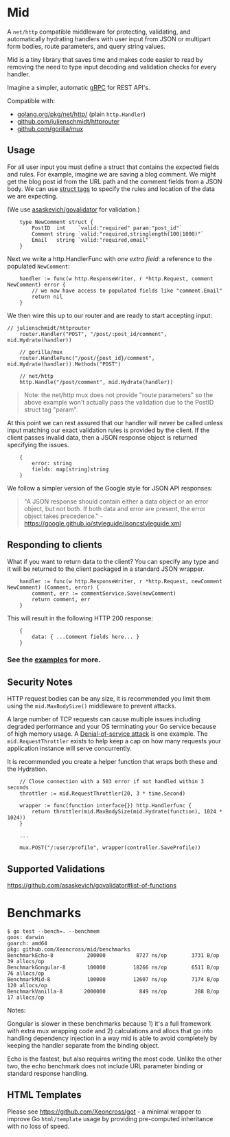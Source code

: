 # Mid

A `net/http` compatible middleware for protecting, validating, and automatically
hydrating handlers with user input from JSON or multipart form bodies, route
parameters, and query string values.

Mid is a tiny library that saves time and makes code easier to read by removing
the need to type input decoding and validation checks for every handler.

Imagine a simpler, automatic [gRPC](https://grpc.io/) for REST API's.

Compatible with:

- [golang.org/pkg/net/http/](https://golang.org/pkg/net/http/) (plain `http.Handler`)
- [github.com/julienschmidt/httprouter](https://github.com/julienschmidt/httprouter)
- [github.com/gorilla/mux](https://github.com/gorilla/mux)

## Usage

For all user input you must define a struct that contains the expected fields and rules. For example, imagine we are saving a blog comment. We might get the blog post id from the URL path and the comment fields from a JSON body. We can use [struct tags](https://github.com/golang/go/wiki/Well-known-struct-tags) to specify the rules and location of the data we are expecting.

(We use [asaskevich/govalidator](https://github.com/asaskevich/govalidator#validatestruct-2) for validation.)

		type NewComment struct {
			PostID  int    `valid:"required" param:"post_id"`
			Comment string `valid:"required,stringlength(100|1000)"`
			Email   string `valid:"required,email"`
		}

Next we write a http.HandlerFunc with _one extra field_: a reference to the populated `NewComment`:

		handler := func(w http.ResponseWriter, r *http.Request, comment NewComment) error {
			// we now have access to populated fields like "comment.Email"
			return nil
		}

We then wire this up to our router and are ready to start accepting input:

    // julienschmidt/httprouter
		router.Handler("POST", "/post/:post_id/comment", mid.Hydrate(handler))

		// gorilla/mux
		router.HandleFunc("/post/{post_id}/comment", mid.Hydrate(handler)).Methods("POST")

		// net/http
		http.Handle("/post/comment", mid.Hydrate(handler))

> Note: the net/http mux does not provide "route parameters" so the above example
> won't actually pass the validation due to the PostID struct tag "param".

At this point we can rest assured that our handler will never be called unless
input matching our exact validation rules is provided by the client. If the
client passes invalid data, then a JSON response object is returned specifying
the issues.

		{
			error: string
			fields: map[string]string
		}

We follow a simpler version of the Google style for JSON API responses:

> "A JSON response should contain either a data object or an error object,
>  but not both. If both data and error are present, the error object takes
> precedence." - https://google.github.io/styleguide/jsoncstyleguide.xml

## Responding to clients

What if you want to return data to the client? You can specify any type and it
will be returned to the client packaged in a standard JSON wrapper.

		handler := func(w http.ResponseWriter, r *http.Request, newComment NewComment) (Comment, error) {
			comment, err := commentService.Save(newComment)
			return comment, err
		}

This will result in the following HTTP 200 response:

		{
			data: { ...Comment fields here... }
		}

### See the [examples](https://github.com/Xeoncross/mid/tree/master/examples) for more.

## Security Notes

HTTP request bodies can be any size, it is recommended you limit them using the
`mid.MaxBodySize()` middleware to prevent attacks.

A large number of TCP requests can cause multiple issues including degraded
performance and your OS terminating your Go service because of high memory usage.
A [Denial-of-service attack](https://en.wikipedia.org/wiki/Denial-of-service_attack)
is one example. The `mid.RequestThrottler` exists to help keep a cap on how many
requests your application instance will serve concurrently.

It is recommended you create a helper function that wraps both these and the Hydration.

		// Close connection with a 503 error if not handled within 3 seconds
		throttler := mid.RequestThrottler(20, 3 * time.Second)

		wrapper := func(function interface{}) http.Handlerfunc {
			return throttler(mid.MaxBodySize(mid.Hydrate(function), 1024 * 1024))
		}

		...

		mux.POST("/:user/profile", wrapper(controller.SaveProfile))


## Supported Validations

https://github.com/asaskevich/govalidator#list-of-functions


# Benchmarks

```
$ go test --bench=. --benchmem
goos: darwin
goarch: amd64
pkg: github.com/Xeoncross/mid/benchmarks
BenchmarkEcho-8       	  200000	      8727 ns/op	    3731 B/op	      39 allocs/op
BenchmarkGongular-8   	  100000	     18266 ns/op	    6511 B/op	      76 allocs/op
BenchmarkMid-8        	  100000	     12607 ns/op	    7174 B/op	     120 allocs/op
BenchmarkVanilla-8    	 2000000	       849 ns/op	     288 B/op	      17 allocs/op
```

Notes:

Gongular is slower in these benchmarks because 1) it's a full framework with extra mux wrapping code and 2) calculations and allocs that go into handling dependency injection in a way mid is able to avoid completely by keeping the handler separate from the binding object.

Echo is the fastest, but also requires writing the most code. Unlike the other two, the echo benchmark does not include URL parameter binding or standard response handling.


## HTML Templates

Please see https://github.com/Xeoncross/got - a minimal wrapper to improve Go `html/template` usage by providing pre-computed inheritance with no loss of speed.
